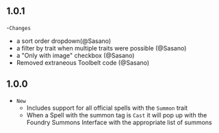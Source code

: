 ## 1.0.1
-`Changes`
  - a sort order dropdown(@Sasano)
  - a filter by trait when multiple traits were possible (@Sasano)
  - a "Only with image" checkbox (@Sasano)
  - Removed extraneous Toolbelt code (@Sasano)

## 1.0.0

- `New`
  - Includes support for all official spells with the `Summon` trait
  - When a Spell with the summon tag is `Cast` it will pop up with the Foundry Summons Interface with the appropriate list of summons

